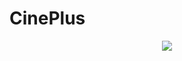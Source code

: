 # CinePlus
<div align=center>
	<img src="https://capsule-render.vercel.app/api?type=waving&color=auto&height=200&section=header&text=CinePlus Juyoung%20Github!&fontSize=90" />	
</div>
